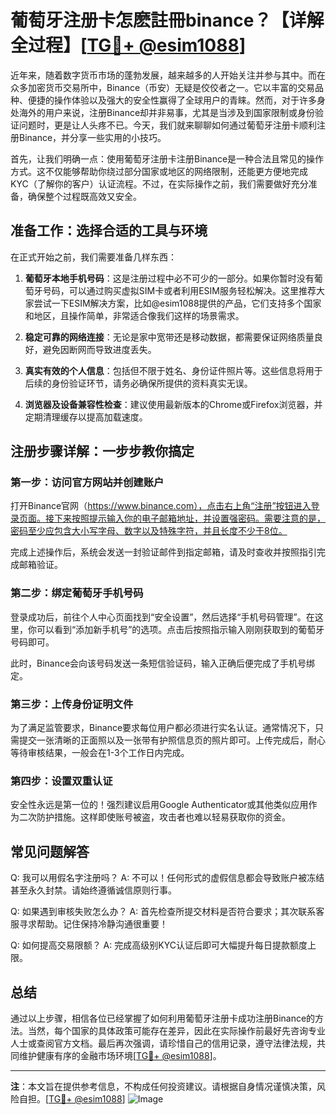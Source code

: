 # 葡萄牙注册卡怎麽註冊binance？【详解全过程】[[TG💪+ @esim1088](https://t.me/s/esim1088)]

近年来，随着数字货币市场的蓬勃发展，越来越多的人开始关注并参与其中。而在众多加密货币交易所中，Binance（币安）无疑是佼佼者之一。它以丰富的交易品种、便捷的操作体验以及强大的安全性赢得了全球用户的青睐。然而，对于许多身处海外的用户来说，注册Binance却并非易事，尤其是当涉及到国家限制或身份验证问题时，更是让人头疼不已。今天，我们就来聊聊如何通过葡萄牙注册卡顺利注册Binance，并分享一些实用的小技巧。

首先，让我们明确一点：使用葡萄牙注册卡注册Binance是一种合法且常见的操作方式。这不仅能够帮助你绕过部分国家或地区的网络限制，还能更方便地完成KYC（了解你的客户）认证流程。不过，在实际操作之前，我们需要做好充分准备，确保整个过程既高效又安全。

## 准备工作：选择合适的工具与环境

在正式开始之前，我们需要准备几样东西：

1. **葡萄牙本地手机号码**：这是注册过程中必不可少的一部分。如果你暂时没有葡萄牙号码，可以通过购买虚拟SIM卡或者利用ESIM服务轻松解决。这里推荐大家尝试一下ESIM解决方案，比如@esim1088提供的产品，它们支持多个国家和地区，且操作简单，非常适合像我们这样的场景需求。
   
2. **稳定可靠的网络连接**：无论是家中宽带还是移动数据，都需要保证网络质量良好，避免因断网而导致进度丢失。

3. **真实有效的个人信息**：包括但不限于姓名、身份证件照片等。这些信息将用于后续的身份验证环节，请务必确保所提供的资料真实无误。

4. **浏览器及设备兼容性检查**：建议使用最新版本的Chrome或Firefox浏览器，并定期清理缓存以提高加载速度。

## 注册步骤详解：一步步教你搞定

### 第一步：访问官方网站并创建账户

打开Binance官网（https://www.binance.com），点击右上角“注册”按钮进入登录页面。接下来按照提示输入你的电子邮箱地址，并设置强密码。需要注意的是，密码至少应包含大小写字母、数字以及特殊字符，并且长度不少于8位。

完成上述操作后，系统会发送一封验证邮件到指定邮箱，请及时查收并按照指引完成邮箱验证。

### 第二步：绑定葡萄牙手机号码

登录成功后，前往个人中心页面找到“安全设置”，然后选择“手机号码管理”。在这里，你可以看到“添加新手机号”的选项。点击后按照指示输入刚刚获取到的葡萄牙号码即可。

此时，Binance会向该号码发送一条短信验证码，输入正确后便完成了手机号绑定。

### 第三步：上传身份证明文件

为了满足监管要求，Binance要求每位用户都必须进行实名认证。通常情况下，只需提交一张清晰的正面照以及一张带有护照信息页的照片即可。上传完成后，耐心等待审核结果，一般会在1-3个工作日内完成。

### 第四步：设置双重认证

安全性永远是第一位的！强烈建议启用Google Authenticator或其他类似应用作为二次防护措施。这样即使账号被盗，攻击者也难以轻易获取你的资金。

## 常见问题解答

Q: 我可以用假名字注册吗？
A: 不可以！任何形式的虚假信息都会导致账户被冻结甚至永久封禁。请始终遵循诚信原则行事。

Q: 如果遇到审核失败怎么办？
A: 首先检查所提交材料是否符合要求；其次联系客服寻求帮助。记住保持冷静沟通很重要！

Q: 如何提高交易限额？
A: 完成高级别KYC认证后即可大幅提升每日提款额度上限。

## 总结

通过以上步骤，相信各位已经掌握了如何利用葡萄牙注册卡成功注册Binance的方法。当然，每个国家的具体政策可能存在差异，因此在实际操作前最好先咨询专业人士或查阅官方文档。最后再次强调，请珍惜自己的信用记录，遵守法律法规，共同维护健康有序的金融市场环境[[TG💪+ @esim1088](https://t.me/s/esim1088)]。

---

**注**：本文旨在提供参考信息，不构成任何投资建议。请根据自身情况谨慎决策，风险自担。[[TG💪+ @esim1088](https://t.me/s/esim1088)] ![Image](https://i.postimg.cc/4NQfJmqS/Snipaste-2025-05-13-00-14-12.png)